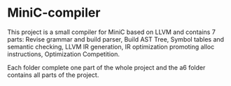 # MiniC-compiler

This project is a small compiler for MiniC based on LLVM and contains 7 parts: Revise grammar and build parser, Build AST Tree, Symbol tables and semantic checking, LLVM
IR generation, IR optimization promoting alloc instructions, Optimization Competition.

Each folder complete one part of the whole project and the a6 folder contains all parts of the project.

